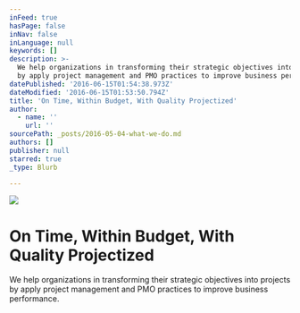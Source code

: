 ```yaml
---
inFeed: true
hasPage: false
inNav: false
inLanguage: null
keywords: []
description: >-
  We help organizations in transforming their strategic objectives into projects
  by apply project management and PMO practices to improve business performance.
datePublished: '2016-06-15T01:54:38.973Z'
dateModified: '2016-06-15T01:53:50.794Z'
title: 'On Time, Within Budget, With Quality Projectized'
author:
  - name: ''
    url: ''
sourcePath: _posts/2016-05-04-what-we-do.md
authors: []
publisher: null
starred: true
_type: Blurb

---
```

![](https://the-grid-user-content.s3-us-west-2.amazonaws.com/aeab3b2a-95d3-45c9-9ccc-7fc67010fa08.png)

# On Time, Within Budget, With Quality Projectized

We help organizations in transforming their strategic objectives into projects by apply project management and PMO practices to improve business performance.